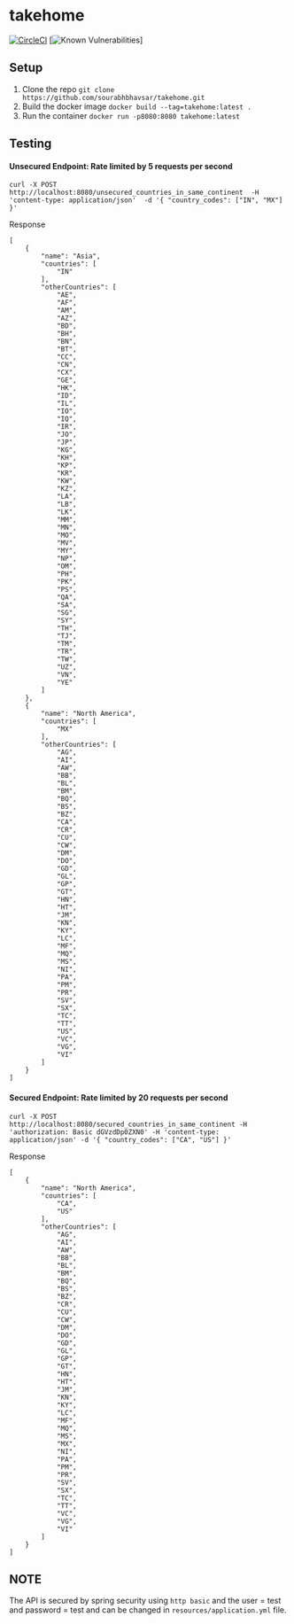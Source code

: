 # takehome

[![CircleCI](https://dl.circleci.com/status-badge/img/gh/sourabhbhavsar/takehome/tree/main.svg?style=svg)](https://dl.circleci.com/status-badge/redirect/gh/sourabhbhavsar/takehome/tree/main)
[![Known Vulnerabilities](https://snyk.io/test/github/sourabbhavsar/takehome/badge.svg)]

## Setup

 1. Clone the repo
	 `git clone https://github.com/sourabhbhavsar/takehome.git`
 2.  Build the docker image	
	 `docker build --tag=takehome:latest .`
 3. Run the container
	 `docker run -p8080:8080 takehome:latest`
	  
	  

## Testing
#### Unsecured Endpoint: **Rate limited by 5 requests per second**

 `curl -X POST  http://localhost:8080/unsecured_countries_in_same_continent  -H 'content-type: application/json'  -d '{ "country_codes": ["IN", "MX"] }'`

Response
```
[
    {
        "name": "Asia",
        "countries": [
            "IN"
        ],
        "otherCountries": [
            "AE",
            "AF",
            "AM",
            "AZ",
            "BD",
            "BH",
            "BN",
            "BT",
            "CC",
            "CN",
            "CX",
            "GE",
            "HK",
            "ID",
            "IL",
            "IO",
            "IQ",
            "IR",
            "JO",
            "JP",
            "KG",
            "KH",
            "KP",
            "KR",
            "KW",
            "KZ",
            "LA",
            "LB",
            "LK",
            "MM",
            "MN",
            "MO",
            "MV",
            "MY",
            "NP",
            "OM",
            "PH",
            "PK",
            "PS",
            "QA",
            "SA",
            "SG",
            "SY",
            "TH",
            "TJ",
            "TM",
            "TR",
            "TW",
            "UZ",
            "VN",
            "YE"
        ]
    },
    {
        "name": "North America",
        "countries": [
            "MX"
        ],
        "otherCountries": [
            "AG",
            "AI",
            "AW",
            "BB",
            "BL",
            "BM",
            "BQ",
            "BS",
            "BZ",
            "CA",
            "CR",
            "CU",
            "CW",
            "DM",
            "DO",
            "GD",
            "GL",
            "GP",
            "GT",
            "HN",
            "HT",
            "JM",
            "KN",
            "KY",
            "LC",
            "MF",
            "MQ",
            "MS",
            "NI",
            "PA",
            "PM",
            "PR",
            "SV",
            "SX",
            "TC",
            "TT",
            "US",
            "VC",
            "VG",
            "VI"
        ]
    }
]
```


#### Secured Endpoint: **Rate limited by 20 requests per second**

`curl -X POST  http://localhost:8080/secured_countries_in_same_continent -H 'authorization: Basic dGVzdDp0ZXN0' -H 'content-type: application/json' -d '{ "country_codes": ["CA", "US"] }'`

Response
```
[
    {
        "name": "North America",
        "countries": [
            "CA",
            "US"
        ],
        "otherCountries": [
            "AG",
            "AI",
            "AW",
            "BB",
            "BL",
            "BM",
            "BQ",
            "BS",
            "BZ",
            "CR",
            "CU",
            "CW",
            "DM",
            "DO",
            "GD",
            "GL",
            "GP",
            "GT",
            "HN",
            "HT",
            "JM",
            "KN",
            "KY",
            "LC",
            "MF",
            "MQ",
            "MS",
            "MX",
            "NI",
            "PA",
            "PM",
            "PR",
            "SV",
            "SX",
            "TC",
            "TT",
            "VC",
            "VG",
            "VI"
        ]
    }
]
```

## NOTE
The API is secured by spring security using `http basic` and the user = test and password = test and can be changed in `resources/application.yml` file. 
